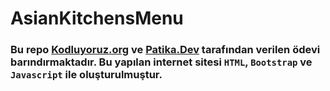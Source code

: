 # AsianKitchensMenu

### Bu repo [Kodluyoruz.org](https://kodluyoruz.org) ve [Patika.Dev](https://patika.dev/tr) tarafından verilen ödevi barındırmaktadır. Bu yapılan internet sitesi `HTML`, `Bootstrap` ve `Javascript` ile oluşturulmuştur.
